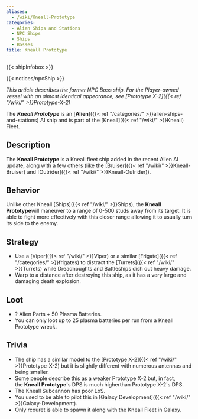 ```yaml
---
aliases:
  - /wiki/Kneall-Prototype
categories:
  - Alien Ships and Stations
  - NPC Ships
  - Ships
  - Bosses
title: Kneall Prototype
---
```


{{< shipInfobox >}}

{{< notices/npcShip >}}

_This article describes the former NPC Boss ship. For the Player-owned vessel with an almost identical appearance, see [Prototype X-2]({{< ref "/wiki/" >}}Prototype-X-2)_

The **_Kneall Prototype_** is an [**Alien**]({{< ref "/categories/" >}}alien-ships-and-stations) AI ship and is part of the [Kneall]({{< ref "/wiki/" >}}Kneall) Fleet.

## Description

The **Kneall Prototype** is a Kneall fleet ship added in the recent Alien AI update, along with a few others (like the [Bruiser]({{< ref "/wiki/" >}}Kneall-Bruiser) and [Outrider]({{< ref "/wiki/" >}}Kneall-Outrider)).

## Behavior

Unlike other Kneall [Ships]({{< ref "/wiki/" >}}Ships), the **Kneall Prototype**will maneuver to a range of 0-500 studs away from its target. It is able to fight more effectively with this closer range allowing it to usually turn its side to the enemy.  

## Strategy

- Use a [Viper]({{< ref "/wiki/" >}}Viper) or a similar [Frigate]({{< ref "/categories/" >}}frigates) to distract the [Turrets]({{< ref "/wiki/" >}}Turrets) while Dreadnoughts and Battleships dish out heavy damage.
- Warp to a distance after destroying this ship, as it has a very large and damaging death explosion.

## Loot

- ? Alien Parts + 50 Plasma Batteries.
- You can only loot up to 25 plasma batteries per run from a Kneall Prototype wreck.

## Trivia

- The ship has a similar model to the [Prototype X-2]({{< ref "/wiki/" >}}Prototype-X-2) but it is slightly different with numerous antennas and being smaller.
- Some people describe this as a weaker Prototype X-2 but, in fact, the **Kneall Prototype**'s DPS is much higherthan Prototype X-2's DPS.
- The Kneall Subcannon has poor LoS.
- You used to be able to pilot this in [Galaxy Development]({{< ref "/wiki/" >}}Galaxy-Development).
- Only rcouret is able to spawn it along with the Kneall Fleet in Galaxy.
